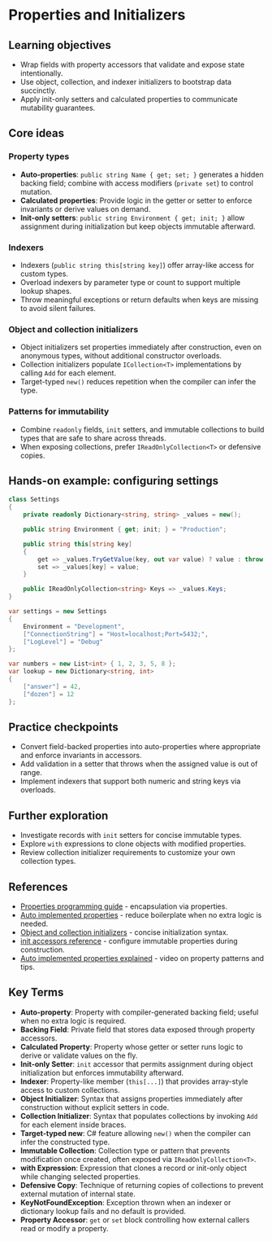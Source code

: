 # Properties and Initializers

## Learning objectives
- Wrap fields with property accessors that validate and expose state intentionally.
- Use object, collection, and indexer initializers to bootstrap data succinctly.
- Apply init-only setters and calculated properties to communicate mutability guarantees.

## Core ideas

### Property types
- **Auto-properties**: `public string Name { get; set; }` generates a hidden backing field; combine with access modifiers (`private set`) to control mutation.
- **Calculated properties**: Provide logic in the getter or setter to enforce invariants or derive values on demand.
- **Init-only setters**: `public string Environment { get; init; }` allow assignment during initialization but keep objects immutable afterward.

### Indexers
- Indexers (`public string this[string key]`) offer array-like access for custom types.
- Overload indexers by parameter type or count to support multiple lookup shapes.
- Throw meaningful exceptions or return defaults when keys are missing to avoid silent failures.

### Object and collection initializers
- Object initializers set properties immediately after construction, even on anonymous types, without additional constructor overloads.
- Collection initializers populate `ICollection<T>` implementations by calling `Add` for each element.
- Target-typed `new()` reduces repetition when the compiler can infer the type.

### Patterns for immutability
- Combine `readonly` fields, `init` setters, and immutable collections to build types that are safe to share across threads.
- When exposing collections, prefer `IReadOnlyCollection<T>` or defensive copies.

## Hands-on example: configuring settings
```csharp
class Settings
{
    private readonly Dictionary<string, string> _values = new();

    public string Environment { get; init; } = "Production";

    public string this[string key]
    {
        get => _values.TryGetValue(key, out var value) ? value : throw new KeyNotFoundException(key);
        set => _values[key] = value;
    }

    public IReadOnlyCollection<string> Keys => _values.Keys;
}

var settings = new Settings
{
    Environment = "Development",
    ["ConnectionString"] = "Host=localhost;Port=5432;",
    ["LogLevel"] = "Debug"
};

var numbers = new List<int> { 1, 2, 3, 5, 8 };
var lookup = new Dictionary<string, int>
{
    ["answer"] = 42,
    ["dozen"] = 12
};
```

## Practice checkpoints
- Convert field-backed properties into auto-properties where appropriate and enforce invariants in accessors.
- Add validation in a setter that throws when the assigned value is out of range.
- Implement indexers that support both numeric and string keys via overloads.

## Further exploration
- Investigate records with `init` setters for concise immutable types.
- Explore `with` expressions to clone objects with modified properties.
- Review collection initializer requirements to customize your own collection types.








## References
- [Properties programming guide](https://learn.microsoft.com/en-us/dotnet/csharp/programming-guide/classes-and-structs/properties) - encapsulation via properties.
- [Auto implemented properties](https://learn.microsoft.com/en-us/dotnet/csharp/programming-guide/classes-and-structs/auto-implemented-properties) - reduce boilerplate when no extra logic is needed.
- [Object and collection initializers](https://learn.microsoft.com/en-us/dotnet/csharp/programming-guide/classes-and-structs/object-and-collection-initializers) - concise initialization syntax.
- [init accessors reference](https://learn.microsoft.com/en-us/dotnet/csharp/language-reference/keywords/init) - configure immutable properties during construction.
- [Auto implemented properties explained](https://www.youtube.com/watch?v=P4v1RByyKaA) - video on property patterns and tips.
## Key Terms
- **Auto-property**: Property with compiler-generated backing field; useful when no extra logic is required.
- **Backing Field**: Private field that stores data exposed through property accessors.
- **Calculated Property**: Property whose getter or setter runs logic to derive or validate values on the fly.
- **Init-only Setter**: `init` accessor that permits assignment during object initialization but enforces immutability afterward.
- **Indexer**: Property-like member (`this[...]`) that provides array-style access to custom collections.
- **Object Initializer**: Syntax that assigns properties immediately after construction without explicit setters in code.
- **Collection Initializer**: Syntax that populates collections by invoking `Add` for each element inside braces.
- **Target-typed new**: C# feature allowing `new()` when the compiler can infer the constructed type.
- **Immutable Collection**: Collection type or pattern that prevents modification once created, often exposed via `IReadOnlyCollection<T>`.
- **with Expression**: Expression that clones a record or init-only object while changing selected properties.
- **Defensive Copy**: Technique of returning copies of collections to prevent external mutation of internal state.
- **KeyNotFoundException**: Exception thrown when an indexer or dictionary lookup fails and no default is provided.
- **Property Accessor**: `get` or `set` block controlling how external callers read or modify a property.
